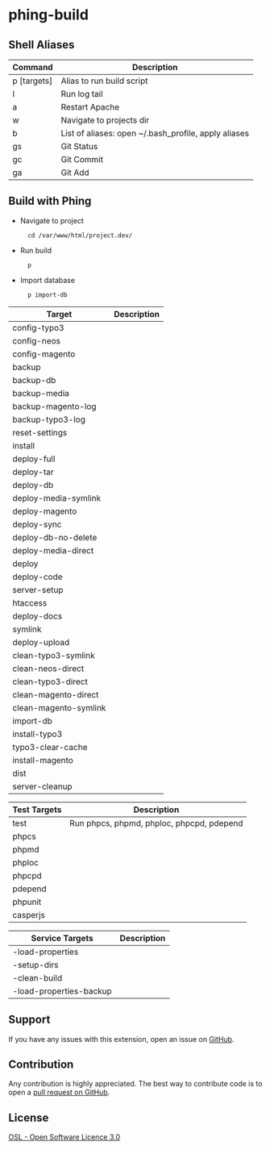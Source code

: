 # phing-build

## Shell Aliases

Command           | Description
------------------|-------------------------------------------------------
p [targets]       | Alias to run build script
l                 | Run log tail
a                 | Restart Apache
w                 | Navigate to projects dir
b                 | List of aliases: open ~/.bash_profile, apply aliases 
gs                | Git Status
gc                | Git Commit
ga                | Git Add

## Build with Phing

* Navigate to project
    
        cd /var/www/html/project.dev/
    
* Run build
    
        p
    
* Import database

        p import-db

Target                  | Description
------------------------|-------------------------------------------------------
config-typo3            |
config-neos             |
config-magento          |
backup                  |
backup-db               |
backup-media            |
backup-magento-log      |
backup-typo3-log        |
reset-settings          |
install                 |
deploy-full             |
deploy-tar              |
deploy-db               |
deploy-media-symlink    |
deploy-magento          |
deploy-sync             |
deploy-db-no-delete     |
deploy-media-direct     |
deploy                  |
deploy-code             |
server-setup            |
htaccess                |
deploy-docs             |
symlink                 |
deploy-upload           |
clean-typo3-symlink     |
clean-neos-direct       |
clean-typo3-direct      |
clean-magento-direct    |
clean-magento-symlink   |
import-db               |
install-typo3           |
typo3-clear-cache       |
install-magento         |
dist                    |
server-cleanup          |

Test Targets            | Description
------------------------|-------------------------------------------------------
test                    | Run phpcs, phpmd, phploc, phpcpd, pdepend
phpcs                   | 
phpmd                   |
phploc                  |
phpcpd                  |
pdepend                 |
phpunit                 |
casperjs                |

Service Targets         | Description
------------------------|-------------------------------------------------------
-load-properties        |
-setup-dirs             |
-clean-build            |
-load-properties-backup |

## Support

If you have any issues with this extension, open an issue on [GitHub](https://github.com/kirchbergerknorr/phing-build/issues).

## Contribution

Any contribution is highly appreciated. The best way to contribute code is to open a [pull request on GitHub](https://help.github.com/articles/using-pull-requests).

## License

[OSL - Open Software Licence 3.0](http://opensource.org/licenses/osl-3.0.php)